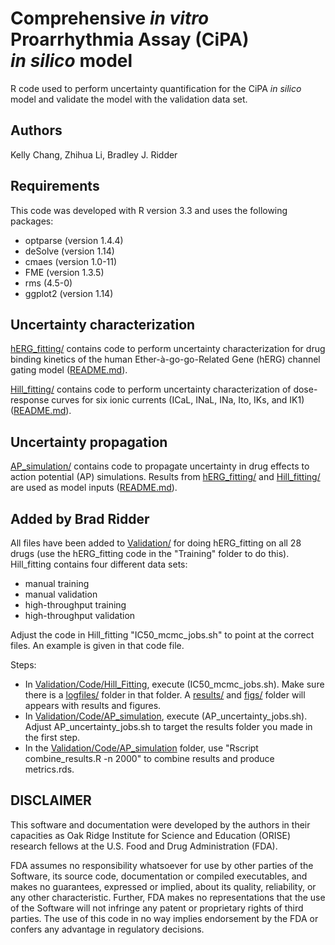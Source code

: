 # Comprehensive *in vitro* Proarrhythmia Assay (CiPA)<br/> *in silico* model
R code used to perform uncertainty quantification for the CiPA *in silico* model and validate the model with the validation data set.

## Authors
Kelly Chang, Zhihua Li, Bradley J. Ridder

## Requirements
This code was developed with R version 3.3 and uses the following packages:
* optparse (version 1.4.4)
* deSolve (version 1.14)
* cmaes (version 1.0-11)
* FME (version 1.3.5)
* rms (4.5-0)
* ggplot2 (version 1.14)

## Uncertainty characterization
[hERG_fitting/](hERG_fitting/) contains code to perform uncertainty characterization for drug binding kinetics of the human Ether-à-go-go-Related Gene (hERG) channel gating model ([README.md](hERG_fitting/README.md)).

[Hill_fitting/](Hill_fitting/) contains code to perform uncertainty characterization of dose-response curves for six ionic currents (ICaL, INaL, INa, Ito, IKs, and IK1) ([README.md](Hill_fitting/README.md)).

## Uncertainty propagation
[AP_simulation/](AP_simulation/) contains code to propagate uncertainty in drug effects to action potential (AP) simulations. Results from [hERG_fitting/](hERG_fitting/) and [Hill_fitting/](Hill_fitting/) are used as model inputs ([README.md](AP_simulation/README.md)).

## Added by Brad Ridder
All files have been added to [Validation/](Validation/) for doing hERG_fitting on all 28 drugs (use the hERG_fitting code in the "Training" folder to do this). Hill_fitting contains four different data sets: 
* manual training
* manual validation
* high-throughput training
* high-throughput validation

Adjust the code in Hill_fitting "IC50_mcmc_jobs.sh" to point at the correct files. An example is given in that code file.

Steps:

* In [Validation/Code/Hill_Fitting](Validation/Code/Hill_Fitting), execute (IC50_mcmc_jobs.sh). Make sure there is a [logfiles/](logfiles/) folder in that folder. A [results/](results/) and [figs/](figs/) folder will appears with results and figures.
* In [Validation/Code/AP_simulation](Validation/Code/AP_simulation), execute (AP_uncertainty_jobs.sh). Adjust AP_uncertainty_jobs.sh to target the results folder you made in the first step.
* In the [Validation/Code/AP_simulation](Validation/Code/AP_simulation) folder, use "Rscript combine_results.R -n 2000" to combine results and produce metrics.rds.

## DISCLAIMER
This software and documentation were developed by the authors in their capacities as Oak Ridge Institute for Science and Education (ORISE) research fellows at the U.S. Food and Drug Administration (FDA).

FDA assumes no responsibility whatsoever for use by other parties of the Software, its source code, documentation or compiled executables, and makes no guarantees, expressed or implied, about its quality, reliability, or any other characteristic.  Further, FDA makes no representations that the use of the Software will not infringe any patent or proprietary rights of third parties.   The use of this code in no way implies endorsement by the FDA or confers any advantage in regulatory decisions.

